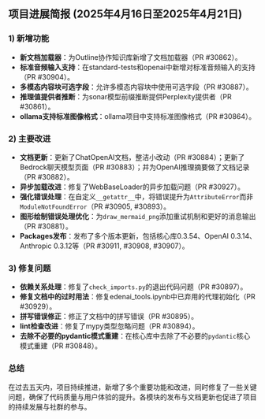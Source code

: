 ## 项目进展简报 (2025年4月16日至2025年4月21日)

### 1) 新增功能
- **新文档加载器**：为Outline协作知识库新增了文档加载器（PR #30862）。
- **标准音频输入支持**：在standard-tests和openai中新增对标准音频输入的支持（PR #30904）。
- **多模态内容块可选字段**：允许多模态内容块中使用可选字段（PR #30887）。
- **推理值提供者推断**：为sonar模型前缀推断提供Perplexity提供者（PR #30861）。
- **ollama支持标准图像格式**：ollama项目中支持标准图像格式（PR #30864）。

### 2) 主要改进
- **文档更新**：更新了ChatOpenAI文档，整洁小改动（PR #30884）；更新了Bedrock聊天模型页面（PR #30883）；并为OpenAI推理摘要做了文档记录（PR #30882）。
- **异步加载改进**：修复了WebBaseLoader的异步加载问题（PR #30927）。
- **强化错误处理**：在自定义`__getattr__`中，将错误提升为`AttributeError`而非`ModuleNotFoundError`（PR #30905, #30893）。
- **图形绘制错误处理优化**：为`draw_mermaid_png`添加重试机制和更好的消息输出（PR #30881）。
- **Packages发布**：发布了多个版本更新，包括核心库0.3.54、OpenAI 0.3.14、Anthropic 0.3.12等（PR #30911, #30908, #30907）。

### 3) 修复问题
- **依赖关系处理**：修复了`check_imports.py`的退出代码问题（PR #30897）。
- **修复文档中的过时用法**：修复edenai_tools.ipynb中已弃用的代理初始化（PR #30929）。
- **拼写错误修正**：修正了文档中的拼写错误（PR #30895）。
- **lint检查改进**：修复了mypy类型忽略问题（PR #30894）。
- **去除不必要的pydantic模式重建**：在核心库中去除了不必要的`pydantic`核心模式重建（PR #30848）。

### 总结
在过去五天内，项目持续推进，新增了多个重要功能和改进，同时修复了一些关键问题，确保了代码质量与用户体验的提升。各模块的发布与文档更新也促进了项目的持续发展与社群的参与。